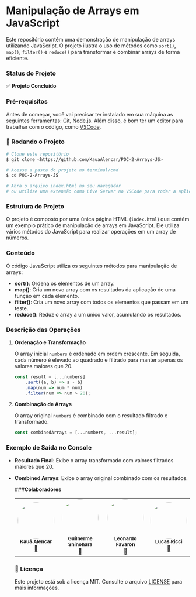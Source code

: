 # **Manipulação de Arrays em JavaScript**

Este repositório contém uma demonstração de manipulação de arrays utilizando JavaScript. O projeto ilustra o uso de métodos como `sort()`, `map()`, `filter()` e `reduce()` para transformar e combinar arrays de forma eficiente.

### **Status do Projeto**

✅ **Projeto Concluído**

### **Pré-requisitos**

Antes de começar, você vai precisar ter instalado em sua máquina as seguintes ferramentas:
[Git](https://git-scm.com/), [Node.js](https://nodejs.org/en/).
Além disso, é bom ter um editor para trabalhar com o código, como [VSCode](https://code.visualstudio.com/).

### **🎲 Rodando o Projeto**

```bash
# Clone este repositório
$ git clone <https://github.com/KauaAlencar/POC-2-Arrays-JS>

# Acesse a pasta do projeto no terminal/cmd
$ cd POC-2-Arrays-JS

# Abra o arquivo index.html no seu navegador
# ou utilize uma extensão como Live Server no VSCode para rodar a aplicação.
```

### **Estrutura do Projeto**

O projeto é composto por uma única página HTML (`index.html`) que contém um exemplo prático de manipulação de arrays em JavaScript. Ele utiliza vários métodos do JavaScript para realizar operações em um array de números.

### **Conteúdo**

O código JavaScript utiliza os seguintes métodos para manipulação de arrays:

- **sort()**: Ordena os elementos de um array.
- **map()**: Cria um novo array com os resultados da aplicação de uma função em cada elemento.
- **filter()**: Cria um novo array com todos os elementos que passam em um teste.
- **reduce()**: Reduz o array a um único valor, acumulando os resultados.

### **Descrição das Operações**

1. **Ordenação e Transformação**

   O array inicial `numbers` é ordenado em ordem crescente. Em seguida, cada número é elevado ao quadrado e filtrado para manter apenas os valores maiores que 20.

   ```javascript
   const result = [...numbers]
       .sort((a, b) => a - b)
       .map(num => num * num)
       .filter(num => num > 20);
   ```

2. **Combinação de Arrays**

   O array original `numbers` é combinado com o resultado filtrado e transformado.

   ```javascript
   const combinedArrays = [...numbers, ...result];
   ```

### **Exemplo de Saída no Console**

- **Resultado Final**: Exibe o array transformado com valores filtrados maiores que 20.
- **Combined Arrays**: Exibe o array original combinado com os resultados.

    ###**Colaboradores**
     <table>
  <tr>
    <td align="center"><a href="https://github.com/KauaAlencar"><img style="border-radius: 50%;" src="https://avatars.githubusercontent.com/u/172075258?v=4" width="100px;" alt=""/><br /><sub><b>Kauã Alencar</b></sub></a><br /><a href="(https://www.linkedin.com/in/kau%C3%A3-alencar-b15119215/)" title="Linkedin">🚀</a></td>
   <td align="center"><a href="https://github.com/GuilhermeShinohara"><img style="border-radius: 50%;" src="https://avatars.githubusercontent.com/u/180458966?v=4" width="100px;" alt=""/><br /><sub><b>Guilherme Shinohara</b></sub></a><br /><a href="https://github.com/GuilhermeShinohara" title="Linkedin">🚀</a></td>
   <td align="center"><a href="https://github.com/LeoFavaron"><img style="border-radius: 50%;" src="https://avatars.githubusercontent.com/u/179886009?v=4" width="100px;" alt=""/><br /><sub><b>Leonardo Favaron</b></sub></a><br /><a href="https://github.com/LeoFavaron" title="Linkedin">🚀</a></td>
   <td align="center"><a href="https://github.com/lucas-ricci-pathbit"><img style="border-radius: 50%;" src="https://avatars.githubusercontent.com/u/174811028?v=4" width="100px;" alt=""/><br /><sub><b>Lucas Ricci</b></sub></a><br /><a href="https://github.com/lucas-ricci-pathbit" title="Linkedin">🚀</a></td>
    
  </tr>
</table>

### **📝 Licença**

Este projeto está sob a licença MIT. Consulte o arquivo [LICENSE](./LICENSE) para mais informações.
